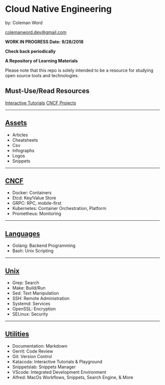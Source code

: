 # Cloud Native Engineering

by: Coleman Word    

colemanword.dev@gmail.com

**WORK IN PROGRESS Date: 9/28/2018**

**Check back periodically**

**A Repository of Learning Materials**
  
Please note that this repo is solely intended to be a resource for studying open source tools and technologies. 

## Must-Use/Read Resources
[Interactive Tutorials](https://www.katacoda.com/learn)
[CNCF Projects](https://www.cncf.io/projects/)

***

## [Assets](https://github.com/gofunct/cloudnative-engineer/tree/master/Assets)
* Articles 
* Cheatsheets
* Csv
* Infographs
* Logos
* Snippets
    
***

## [CNCF](https://github.com/gofunct/cloudnative-engineer/tree/master/CNCF)
* Docker: Containers
* Etcd: Key/Value Store
* GRPC: RPC, mobile-first
* Kubernetes: Container Orchestration, Platform
* Prometheus: Monitoring
    
***

## [Languages](https://github.com/gofunct/cloudnative-engineer/tree/master/Languages)
* Golang: Backend Programming
* Bash: Unix Scripting
    
***

## [Unix](https://github.com/gofunct/cloudnative-engineer/tree/dev/Unix)
* Grep: Search
* Make: Build/Run
* Sed: Text Manipulation
* SSH: Remote Administration
* Systemd: Services
* OpenSSL: Encryption
* SELinux: Security
  
***

## [Utilities](https://github.com/gofunct/cloudnative-engineer/tree/master/Utilities)
* Documentation: Markdown
* Gerrit: Code Review
* Git: Version Control
* Katacoda: Interactive Tutorials & Playground
* Snippetslab: Snippets Manager
* VScode: Integrated Development Environment
* Alfred: MacOs Workflows, Snippets, Search Engine, & More
